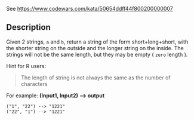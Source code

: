 See https://www.codewars.com/kata/50654ddff44f800200000007

## Description

Given 2 strings, `a` and `b`, return a string of the form short+long+short, with the shorter string on the outside and the longer string on the inside. The strings will not be the same length, but they may be empty ( `zero` length ).

Hint for R users:

> The length of string is not always the same as the number of characters

For example: **(Input1, Input2) --> output**

```
("1", "22") --> "1221"
("22", "1") --> "1221"
```